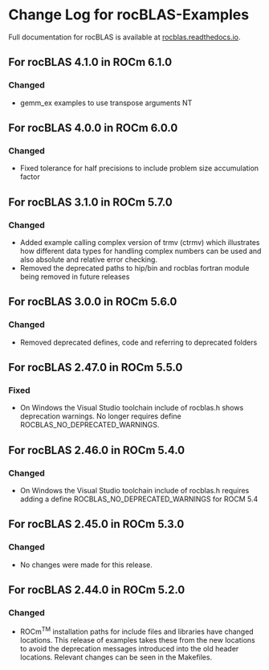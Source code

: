 # Change Log for rocBLAS-Examples

Full documentation for rocBLAS is available at [rocblas.readthedocs.io](https://rocblas.readthedocs.io/en/latest/).

## For rocBLAS 4.1.0 in ROCm 6.1.0

### Changed
- gemm_ex examples to use transpose arguments NT

## For rocBLAS 4.0.0 in ROCm 6.0.0

### Changed
- Fixed tolerance for half precisions to include problem size accumulation factor

## For rocBLAS 3.1.0 in ROCm 5.7.0

### Changed
- Added example calling complex version of trmv (ctrmv) which illustrates how different data types for handling complex numbers can be used and also absolute and relative error checking.
- Removed the deprecated paths to hip/bin and rocblas fortran module being removed in future releases

## For rocBLAS 3.0.0 in ROCm 5.6.0

### Changed
- Removed deprecated defines, code and referring to deprecated folders

## For rocBLAS 2.47.0 in ROCm 5.5.0

### Fixed
- On Windows the Visual Studio toolchain include of rocblas.h shows deprecation warnings. No longer requires define ROCBLAS_NO_DEPRECATED_WARNINGS.

## For rocBLAS 2.46.0 in ROCm 5.4.0

### Changed
- On Windows the Visual Studio toolchain include of rocblas.h requires adding a define ROCBLAS_NO_DEPRECATED_WARNINGS for ROCM 5.4

## For rocBLAS 2.45.0 in ROCm 5.3.0

### Changed
- No changes were made for this release.

## For rocBLAS 2.44.0 in ROCm 5.2.0

### Changed
- ROCm<sup>TM</sup> installation paths for include files and libraries have changed locations.  This release of examples takes these from the new locations to avoid the deprecation messages introduced into the old header locations.  Relevant changes can be seen in the Makefiles.

